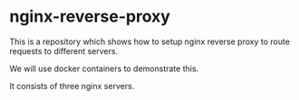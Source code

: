 # nginx-reverse-proxy

This is a repository which shows how to setup nginx reverse proxy to route requests to different servers.

We will use docker containers to demonstrate this.

It consists of three nginx servers.

